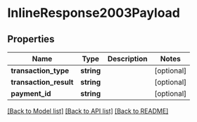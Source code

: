 # InlineResponse2003Payload

## Properties
Name | Type | Description | Notes
------------ | ------------- | ------------- | -------------
**transaction_type** | **string** |  | [optional] 
**transaction_result** | **string** |  | [optional] 
**payment_id** | **string** |  | [optional] 

[[Back to Model list]](../../README.md#documentation-for-models) [[Back to API list]](../../README.md#documentation-for-api-endpoints) [[Back to README]](../../README.md)

